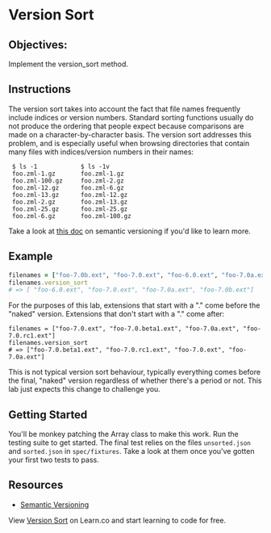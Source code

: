 

# Version Sort

## Objectives: 

Implement the version_sort method.

## Instructions

The version sort takes into account the fact that file names frequently include indices or version numbers. Standard sorting functions usually do not produce the ordering that people expect because comparisons are made on a character-by-character basis. The version sort addresses this problem, and is especially useful when browsing directories that contain many files with indices/version numbers in their names:

```
 $ ls -1            $ ls -1v
 foo.zml-1.gz       foo.zml-1.gz
 foo.zml-100.gz     foo.zml-2.gz
 foo.zml-12.gz      foo.zml-6.gz
 foo.zml-13.gz      foo.zml-12.gz
 foo.zml-2.gz       foo.zml-13.gz
 foo.zml-25.gz      foo.zml-25.gz
 foo.zml-6.gz       foo.zml-100.gz
```

Take a look at [this doc](http://guides.rubygems.org/patterns/#semantic-versioning) on semantic versioning if you'd like to learn more.

## Example

```ruby
filenames = ["foo-7.0b.ext", "foo-7.0.ext", "foo-6.0.ext", "foo-7.0a.ext"]
filenames.version_sort
# => [ "foo-6.0.ext", "foo-7.0.ext", "foo-7.0a.ext", "foo-7.0b.ext"]
```

For the purposes of this lab, extensions that start with a "." come before the "naked" version. Extensions that don't start with a "." come after:

```
filenames = ["foo-7.0.ext", "foo-7.0.beta1.ext", "foo-7.0a.ext", "foo-7.0.rc1.ext"]
filenames.version_sort
# => ["foo-7.0.beta1.ext", "foo-7.0.rc1.ext", "foo-7.0.ext", "foo-7.0a.ext"]
```

This is not typical version sort behaviour, typically everything comes before the final, "naked" version regardless of whether there's a period or not. This lab just expects this change to challenge you.

## Getting Started

You'll be monkey patching the Array class to make this work. Run the testing suite to get started. The final test relies on the files `unsorted.json` and `sorted.json` in `spec/fixtures`. Take a look at them once you've gotten your first two tests to pass.

## Resources

* [Semantic Versioning](http://guides.rubygems.org/patterns/#semantic-versioning)

<p data-visibility='hidden'>View <a href='https://learn.co/lessons/version-sort' title='Version Sort'>Version Sort</a> on Learn.co and start learning to code for free.</p>

